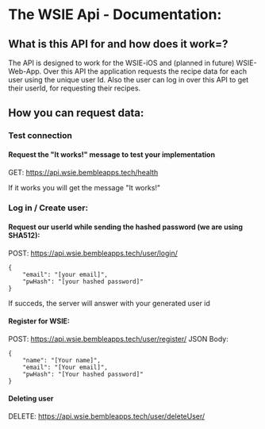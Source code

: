 # The WSIE Api - Documentation:

## What is this API for and how does it work=?
The API is designed to work for the WSIE-iOS and (planned in future) WSIE-Web-App. Over this API the application requests the recipe data for each user using the unique user Id.
Also the user can log in over this API to get their userId, for requesting their recipes.

## How you can request data:
### Test connection
#### Request the "It works!" message to test your implementation
GET: https://api.wsie.bembleapps.tech/health

If it works you will get the message "It works!"

### Log in / Create user:
#### Request our userId while sending the hashed password (we are using SHA512):
POST: https://api.wsie.bembleapps.tech/user/login/
```
{
	"email": "[your email]",
	"pwHash": "[your hashed password]"
}
```
If succeds, the server will answer with your generated user id

#### Register for WSIE:
POST: https://api.wsie.bembleapps.tech/user/register/
JSON Body:
```
{
	"name": "[Your name]",
	"email": "[Your email]",
	"pwHash": "[Your hashed password]"
}
```

#### Deleting user
DELETE: https://api.wsie.bembleapps.tech/user/deleteUser/

